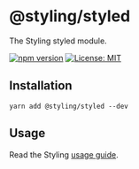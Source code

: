 # @styling/styled

The Styling styled module.

[![npm version](https://badge.fury.io/js/%40styling%2Fstyled.svg)](https://badge.fury.io/js/%40styling%2Fstyled)
[![License: MIT](https://img.shields.io/badge/License-MIT-yellow.svg)](LICENSE)

## Installation

```shell
yarn add @styling/styled --dev
```

## Usage

Read the Styling [usage guide](../../README.md#usage).
